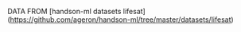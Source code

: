 DATA FROM [handson-ml datasets lifesat] (https://github.com/ageron/handson-ml/tree/master/datasets/lifesat)
